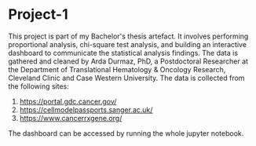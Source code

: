 # Project-1

This project is part of my Bachelor's thesis artefact. It involves performing proportional analysis, chi-square test analysis, and building an interactive dashboard to communicate the statistical analysis findings. 
The data is gathered and cleaned by Arda Durmaz, PhD, a Postdoctoral Researcher at the Department of Translational Hematology & Oncology Research, Cleveland Clinic and Case Western University.
The data is collected from the following sites:
1. https://portal.gdc.cancer.gov/
2. https://cellmodelpassports.sanger.ac.uk/
3. https://www.cancerrxgene.org/

The dashboard can be accessed by running the whole jupyter notebook.
